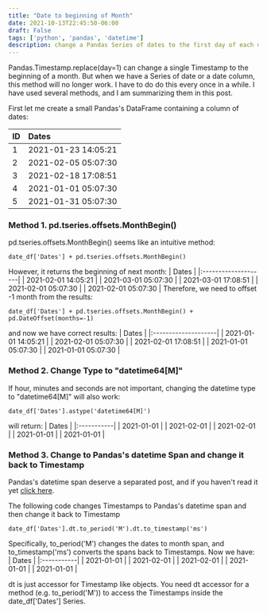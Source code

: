 ```yaml
---
title: "Date to beginning of Month"
date: 2021-10-13T22:45:50-06:00
draft: False
tags: ['python', 'pandas', 'datetime']
description: change a Pandas Series of dates to the first day of each month
---
```


Pandas.Timestamp.replace(day=1) can change a single Timestamp to the beginning of a month. But when we have a Series of date or a date column, this method will no longer work. I have to do 
do this every once in a while. I have used several methods, and I am summarizing them in this post. 

First let me create a small Pandas's DataFrame containing a column of dates:

|ID | Dates              |
|:-|:--------------------|
|1 | 2021-01-23 14:05:21 |
|2 | 2021-02-05 05:07:30 |
|3 | 2021-02-18 17:08:51 |
|4 | 2021-01-01 05:07:30 |
|5 | 2021-01-31 05:07:30 |

### **Method 1. pd.tseries.offsets.MonthBegin()**

pd.tseries.offsets.MonthBegin() seems like an intuitive method:
```
date_df['Dates'] + pd.tseries.offsets.MonthBegin()
```
However, it returns the beginning of next month:
| Dates               |
|:--------------------|
| 2021-02-01 14:05:21 |
| 2021-03-01 05:07:30 |
| 2021-03-01 17:08:51 |
| 2021-02-01 05:07:30 |
| 2021-02-01 05:07:30 |
Therefore, we need to offset -1 month from the results:
```
date_df['Dates'] + pd.tseries.offsets.MonthBegin() + pd.DateOffset(months=-1)
```
and now we have correct results:
| Dates               |
|:--------------------|
| 2021-01-01 14:05:21 |
| 2021-02-01 05:07:30 |
| 2021-02-01 17:08:51 |
| 2021-01-01 05:07:30 |
| 2021-01-01 05:07:30 |

### **Method 2. Change Type to "datetime64[M]"**

If hour, minutes and seconds are not important, changing the datetime type to "datetime64[M]" will also work:
```
date_df['Dates'].astype('datetime64[M]')
```
will return:
| Dates      |
|:-----------|
| 2021-01-01 |
| 2021-02-01 |
| 2021-02-01 |
| 2021-01-01 |
| 2021-01-01 |

### **Method 3. Change to Pandas's datetime Span and change it back to Timestamp**
Pandas's datetime span deserve a separated post, and if you haven't read it yet [click here](#).

The following code changes Timestamps to Pandas's datetime span and then change it back to Timestamp
```
date_df['Dates'].dt.to_period('M').dt.to_timestamp('ms')
```
Specifically, to_period('M') changes the dates to month span, and to_timestamp('ms') converts the spans back to Timestamps. Now we have:
| Dates      |
|:-----------|
| 2021-01-01 |
| 2021-02-01 |
| 2021-02-01 |
| 2021-01-01 |
| 2021-01-01 |

dt is just accessor for Timestamp like objects. You need dt accessor for a method (e.g. to_period('M')) to access the Timestamps inside the date_df['Dates'] Series.

